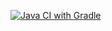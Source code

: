 [![Java CI with Gradle](https://github.com/EkaterinaKoro/rest/actions/workflows/gradle.yml/badge.svg)](https://github.com/EkaterinaKoro/rest/actions/workflows/gradle.yml)